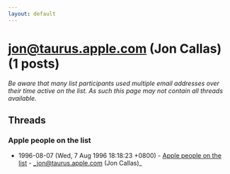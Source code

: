 ```yaml
---
layout: default
---
```


# jon@taurus.apple.com (Jon Callas) (1 posts)

_Be aware that many list participants used multiple email addresses over their time active on the list. As such this page may not contain all threads available._

## Threads

### Apple people on the list
+ 1996-08-07 (Wed, 7 Aug 1996 18:18:23 +0800) - [Apple people on the list](/archive/1996/08/1b14eaa773a149e9123bc7957dc3397a314e34f80bf32d2ebed63e99d06d1f86) - _jon@taurus.apple.com (Jon Callas)_

